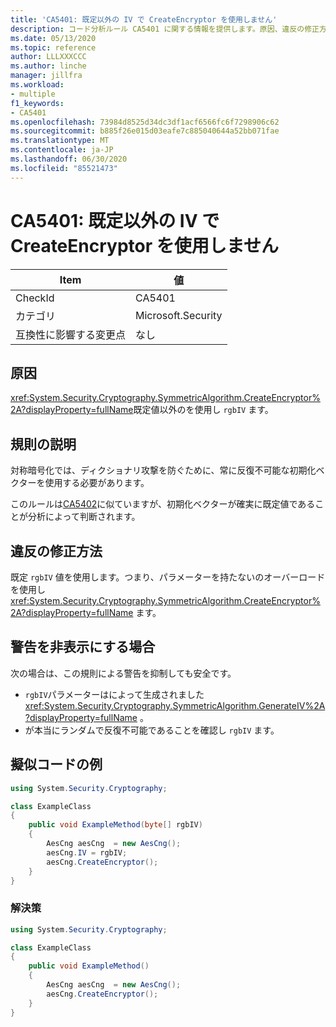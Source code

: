 ```yaml
---
title: 'CA5401: 既定以外の IV で CreateEncryptor を使用しません'
description: コード分析ルール CA5401 に関する情報を提供します。原因、違反の修正方法、非表示にするタイミングなどが含まれます。
ms.date: 05/13/2020
ms.topic: reference
author: LLLXXXCCC
ms.author: linche
manager: jillfra
ms.workload:
- multiple
f1_keywords:
- CA5401
ms.openlocfilehash: 73984d8525d34dc3df1acf6566fc6f7298906c62
ms.sourcegitcommit: b885f26e015d03eafe7c885040644a52bb071fae
ms.translationtype: MT
ms.contentlocale: ja-JP
ms.lasthandoff: 06/30/2020
ms.locfileid: "85521473"
---
```

# <a name="ca5401-do-not-use-createencryptor-with-non-default-iv"></a>CA5401: 既定以外の IV で CreateEncryptor を使用しません

|Item|値|
|-|-|
|CheckId|CA5401|
|カテゴリ|Microsoft.Security|
|互換性に影響する変更点|なし|

## <a name="cause"></a>原因

<xref:System.Security.Cryptography.SymmetricAlgorithm.CreateEncryptor%2A?displayProperty=fullName>既定値以外のを使用し `rgbIV` ます。

## <a name="rule-description"></a>規則の説明

対称暗号化では、ディクショナリ攻撃を防ぐために、常に反復不可能な初期化ベクターを使用する必要があります。

このルールは[CA5402](ca5402.md)に似ていますが、初期化ベクターが確実に既定値であることが分析によって判断されます。

## <a name="how-to-fix-violations"></a>違反の修正方法

既定 `rgbIV` 値を使用します。つまり、パラメーターを持たないのオーバーロードを使用し <xref:System.Security.Cryptography.SymmetricAlgorithm.CreateEncryptor%2A?displayProperty=fullName> ます。

## <a name="when-to-suppress-warnings"></a>警告を非表示にする場合

次の場合は、この規則による警告を抑制しても安全です。

- `rgbIV`パラメーターはによって生成されました <xref:System.Security.Cryptography.SymmetricAlgorithm.GenerateIV%2A?displayProperty=fullName> 。
- が本当にランダムで反復不可能であることを確認し `rgbIV` ます。

## <a name="pseudo-code-examples"></a>擬似コードの例

```csharp
using System.Security.Cryptography;

class ExampleClass
{
    public void ExampleMethod(byte[] rgbIV)
    {
        AesCng aesCng  = new AesCng();
        aesCng.IV = rgbIV;
        aesCng.CreateEncryptor();
    }
}
```

### <a name="solution"></a>解決策

```csharp
using System.Security.Cryptography;

class ExampleClass
{
    public void ExampleMethod()
    {
        AesCng aesCng  = new AesCng();
        aesCng.CreateEncryptor();
    }
}
```
